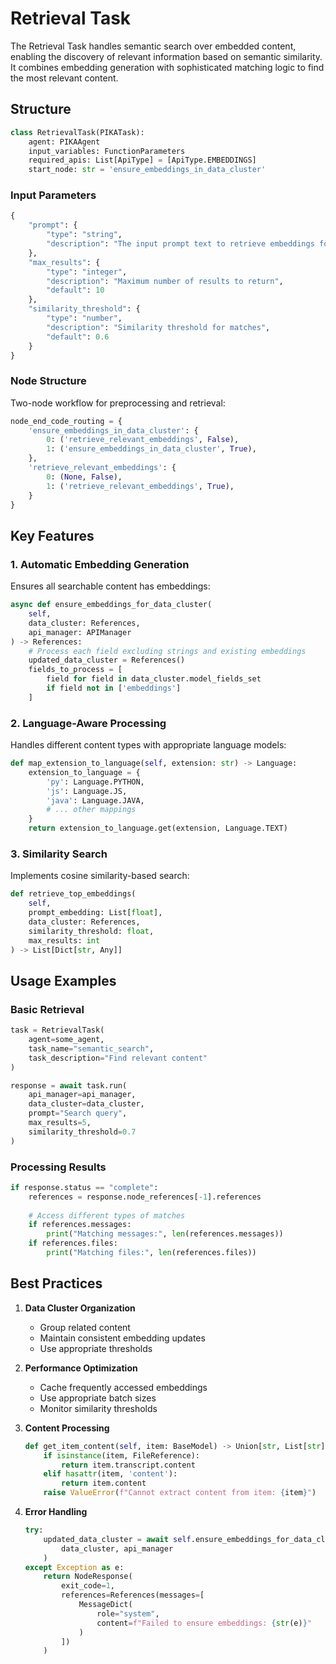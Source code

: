 # Retrieval Task

The Retrieval Task handles semantic search over embedded content, enabling the discovery of relevant information based on semantic similarity. It combines embedding generation with sophisticated matching logic to find the most relevant content.

## Structure

```python
class RetrievalTask(PIKATask):
    agent: PIKAAgent
    input_variables: FunctionParameters
    required_apis: List[ApiType] = [ApiType.EMBEDDINGS]
    start_node: str = 'ensure_embeddings_in_data_cluster'
```

### Input Parameters
```python
{
    "prompt": {
        "type": "string",
        "description": "The input prompt text to retrieve embeddings for"
    },
    "max_results": {
        "type": "integer",
        "description": "Maximum number of results to return",
        "default": 10
    },
    "similarity_threshold": {
        "type": "number",
        "description": "Similarity threshold for matches",
        "default": 0.6
    }
}
```

### Node Structure
Two-node workflow for preprocessing and retrieval:
```python
node_end_code_routing = {
    'ensure_embeddings_in_data_cluster': {
        0: ('retrieve_relevant_embeddings', False),
        1: ('ensure_embeddings_in_data_cluster', True),
    },
    'retrieve_relevant_embeddings': {
        0: (None, False),
        1: ('retrieve_relevant_embeddings', True),
    }
}
```

## Key Features

### 1. Automatic Embedding Generation
Ensures all searchable content has embeddings:
```python
async def ensure_embeddings_for_data_cluster(
    self,
    data_cluster: References,
    api_manager: APIManager
) -> References:
    # Process each field excluding strings and existing embeddings
    updated_data_cluster = References()
    fields_to_process = [
        field for field in data_cluster.model_fields_set
        if field not in ['embeddings']
    ]
```

### 2. Language-Aware Processing
Handles different content types with appropriate language models:
```python
def map_extension_to_language(self, extension: str) -> Language:
    extension_to_language = {
        'py': Language.PYTHON,
        'js': Language.JS,
        'java': Language.JAVA,
        # ... other mappings
    }
    return extension_to_language.get(extension, Language.TEXT)
```

### 3. Similarity Search
Implements cosine similarity-based search:
```python
def retrieve_top_embeddings(
    self,
    prompt_embedding: List[float],
    data_cluster: References,
    similarity_threshold: float,
    max_results: int
) -> List[Dict[str, Any]]
```

## Usage Examples

### Basic Retrieval
```python
task = RetrievalTask(
    agent=some_agent,
    task_name="semantic_search",
    task_description="Find relevant content"
)

response = await task.run(
    api_manager=api_manager,
    data_cluster=data_cluster,
    prompt="Search query",
    max_results=5,
    similarity_threshold=0.7
)
```

### Processing Results
```python
if response.status == "complete":
    references = response.node_references[-1].references
    
    # Access different types of matches
    if references.messages:
        print("Matching messages:", len(references.messages))
    if references.files:
        print("Matching files:", len(references.files))
```

## Best Practices

1. **Data Cluster Organization**
   - Group related content
   - Maintain consistent embedding updates
   - Use appropriate thresholds

2. **Performance Optimization**
   - Cache frequently accessed embeddings
   - Use appropriate batch sizes
   - Monitor similarity thresholds

3. **Content Processing**
   ```python
   def get_item_content(self, item: BaseModel) -> Union[str, List[str]]:
       if isinstance(item, FileReference):
           return item.transcript.content
       elif hasattr(item, 'content'):
           return item.content
       raise ValueError(f"Cannot extract content from item: {item}")
   ```

4. **Error Handling**
   ```python
   try:
       updated_data_cluster = await self.ensure_embeddings_for_data_cluster(
           data_cluster, api_manager
       )
   except Exception as e:
       return NodeResponse(
           exit_code=1,
           references=References(messages=[
               MessageDict(
                   role="system",
                   content=f"Failed to ensure embeddings: {str(e)}"
               )
           ])
       )
   ```